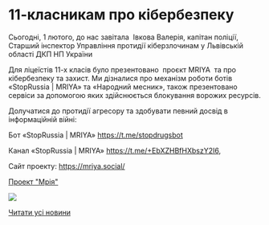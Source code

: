 # 11-класникам про кібербезпеку

Сьогодні, 1 лютого, до нас завітала  Івкова Валерія, капітан поліції, Старший інспектор Управління протидії кіберзлочинам у Львівській області ДКП НП України

Для ліцеїстів 11-х класів було презентовано  проєкт MRIYA  та про кібербезпеку та захист. Ми дізналися про механізм роботи ботів «StopRussia | MRIYA» та «Народний месник», також презентовано сервіси за допомогою яких здійснюється блокування ворожих ресурсів.

Долучатися до протидії агресору та здобувати певний досвід в інформаційній війні:

Бот «StopRussia | MRIYA» https://t.me/stopdrugsbot

Канал «StopRussia | MRIYA» https://t.me/+EbXZHBfHXbszY2I6,

Сайт проекту: https://mriya.social/

[Проект "Мрія"](/files/blog/11-класникам-про-кібербезпеку/кіберполіція-мрія.docx)

![](/images/blog/11-класникам-про-кібербезпеку/кіберполіція.png)

[Читати усі новини](/news)
